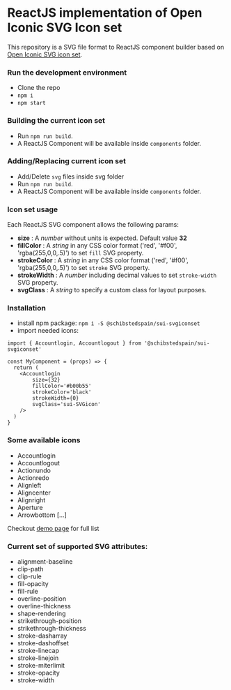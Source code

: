 # ReactJS implementation of Open Iconic SVG Icon set

This repository is a SVG file format to ReactJS component builder based on [Open Iconic SVG icon set](https://useiconic.com/icons/).

### Run the development environment
- Clone the repo
- `npm i`
- `npm start`

### Building the current icon set

- Run `npm run build`.
- A ReactJS Component will be available inside `components` folder.

### Adding/Replacing current icon set

- Add/Delete `svg` files inside svg folder
- Run `npm run build`.
- A ReactJS Component will be available inside `components` folder.

### Icon set usage

Each ReactJS SVG component allows the following params:
- **size** : A *number* without units is expected. Default value **32**
- **fillColor** : A *string* in any CSS color format ('red', '#f00', 'rgba(255,0,0,.5)') to set `fill` SVG property.
- **strokeColor** : A *string* in any CSS color format ('red', '#f00', 'rgba(255,0,0,.5)') to set `stroke` SVG property.
- **strokeWidth** : A *number* including decimal values to set `stroke-width` SVG property.
- **svgClass** : A *string* to specify a custom class for layout purposes.

### Installation

- install npm package: `npm i -S @schibstedspain/sui-svgiconset`
- import needed icons:
```
import { Accountlogin, Accountlogout } from '@schibstedspain/sui-svgiconset'

const MyComponent = (props) => {
  return (
    <Accountlogin
        size={32}
        fillColor='#b00b55'
        strokeColor='black'
        strokeWidth={0}
        svgClass='sui-SVGicon'
    />
  )
}
```

### Some available icons

- Accountlogin
- Accountlogout
- Actionundo
- Actionredo
- Alignleft
- Aligncenter
- Alignright
- Aperture
- Arrowbottom
[...]


Checkout [demo page](https://sui-components.github.io/svg-iconset/) for full list

### Current set of supported SVG attributes:

- alignment-baseline
- clip-path
- clip-rule
- fill-opacity
- fill-rule
- overline-position
- overline-thickness
- shape-rendering
- strikethrough-position
- strikethrough-thickness
- stroke-dasharray
- stroke-dashoffset
- stroke-linecap
- stroke-linejoin
- stroke-miterlimit
- stroke-opacity
- stroke-width
